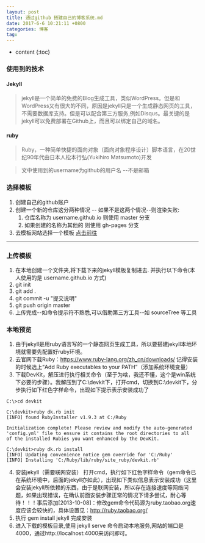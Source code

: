 ```yaml
---
layout: post
title: 通过github 搭建自己的博客系统.md
date: 2017-6-6 10:21:11 +0800
categories: 博客
tag: 
---
```


* content
{:toc}


### 使用到的技术

#### Jekyll  
> jekyll是一个简单的免费的Blog生成工具，类似WordPress。但是和WordPress又有很大的不同，原因是jekyll只是一个生成静态网页的工具，不需要数据库支持。但是可以配合第三方服务,例如Disqus。最关键的是jekyll可以免费部署在Github上，而且可以绑定自己的域名。

#### ruby 
> Ruby，一种简单快捷的面向对象（面向对象程序设计）脚本语言，在20世纪90年代由日本人松本行弘(Yukihiro Matsumoto)开发    


> 文中使用到的username为github的用户名 --不是邮箱

### 选择模板

1. 创建自己的github账户
2. 创建一个新的仓库这分两种情况 -- 如果不是这两个情况--则渲染失败:
    1.  仓库名称为 username.github.io 则使用 master 分支
    2.  如果创建的名称为其他的 则使用 gh-pages 分支
3. 去模板网站选择一个模板 [点击前往](http://jekyllthemes.org/)


---
### 上传模板

1. 在本地创建一个文件夹,将下载下来的jekyll模板复制进去. 并执行以下命令(本人使用的是 username.github.io 方式)
2. git init
3. git add .
4. git commit -u "提交说明"
5. git push origin master
6. 上传完成--如命令提示符不熟悉,可以借助第三方工具--如 sourceTree 等工具

### 本地预览

1. 由于jekyll是用ruby语言写的一个静态网页生成工具，所以要搭建jekyll本地环境就需要先配置好ruby环境。 
2. 去官网下载Ruby：https://www.ruby-lang.org/zh_cn/downloads/ 记得安装的时候选上“Add Ruby executables to your PATH”（添加系统环境变量）
3. 下载DevKit，解压进行执行相关命令（至于为啥，我还不懂，这个是win系统下必要的步骤）。我解压到了C:\devkit下，打开cmd，切换到C:\devkit下，分步执行如下红色字样命令，出现如下提示表示安装成功了

``` shell
C:\>cd devkit

C:\devkit>ruby dk.rb init
[INFO] found RubyInstaller v1.9.3 at C:/Ruby

Initialization complete! Please review and modify the auto-generated
'config.yml' file to ensure it contains the root directories to all
of the installed Rubies you want enhanced by the DevKit.

C:\devkit>ruby dk.rb install
[INFO] Updating convenience notice gem override for 'C:/Ruby'
[INFO] Installing 'C:/Ruby/lib/ruby/site_ruby/devkit.rb'
```
4. 安装jekyll（需要联网安装）  打开cmd，执行如下红色字样命令（gem命令已在系统环境中，后面的jekyll亦如此），出现如下类似信息表示安装成功（这里会安装jekyll所依赖的东西，由于是联网安装，所以存在连接速度等网络问题，如果出现错误，在确认前面安装步骤正常的情况下请多尝试，耐心等待！！！事后添加[2013-10-08]：修改gem命令代码源为ruby.taobao.org速度应该会较快的，具体设置见：http://ruby.taobao.org/
5. 执行 gem install jekyll 完成安装
6. 进入下载的模板目录,使用 jekyll serve 命令启动本地服务,网站的端口是4000，通过http://localhost:4000来访问即可。